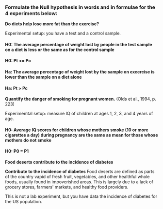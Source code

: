 ### Formulate the Null hypothesis in words and in formulae for the 4 experiments below:

**Do diets help lose more fat than the exercise?**

Experimental setup: you have a test and a control sample.

#### H0: The average percentage of weight lost by people in the test sample on a diet is less or the same as for the control sample
#### H0: Pt <= Pc

#### Ha: The average percentage of weight lost by the sample on excercise is lower than the sample on a diet alone
#### Ha: Pt > Pc

**Quantify the danger of smoking for pregnant women.** (Olds et al., 1994, p. 223)

Experimemtal setup: measure IQ of children at ages 1, 2, 3, and 4 years of age.

#### H0:  Average IQ scores for children whose mothers smoke (10 or more cigarettes a day) during pregnancy are the same as mean for those whose mothers do not smoke
#### H0: P0 = P1

**Food deserts contribute to the incidence of diabetes**


**Contribute to the incidence of diabetes** 
Food deserts are defined as parts of the country vapid of fresh fruit, vegetables, and other healthful whole foods, usually found in impoverished areas. This is largely due to a lack of grocery stores, farmers' markets, and healthy food providers.

This is not a lab experiment, but you have data the incidence of diabetes for the US population.


